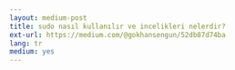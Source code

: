 ```yaml
---
layout: medium-post
title: sudo nasıl kullanılır ve incelikleri nelerdir?
ext-url: https://medium.com/@gokhansengun/52db87d74ba
lang: tr
medium: yes 
---
```

